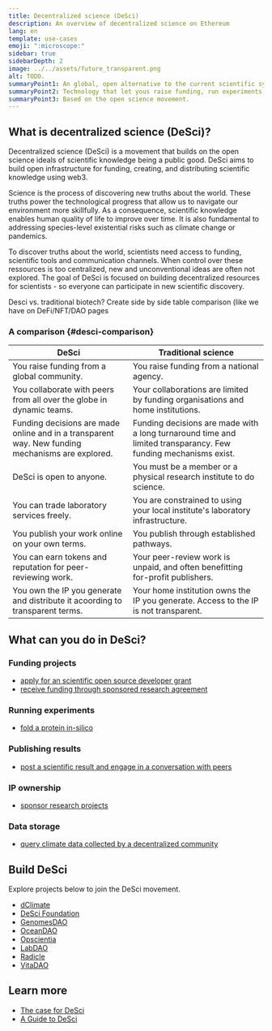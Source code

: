 ```yaml
---
title: Decentralized science (DeSci)
description: An overview of decentralized science on Ethereum
lang: en
template: use-cases
emoji: ":microscope:"
sidebar: true
sidebarDepth: 2
image: ../../assets/future_transparent.png
alt: TODO.
summaryPoint1: An global, open alternative to the current scientific system.
summaryPoint2: Technology that let yous raise funding, run experiments, share data, distribute insights, and more.
summaryPoint3: Based on the open science movement.
---
```


## What is decentralized science (DeSci)?

Decentralized science (DeSci) is a movement that builds on the open science ideals of scientific knowledge being a public good. DeSci aims to build open infrastructure for funding, creating, and distributing scientific knowledge using web3.

Science is the process of discovering new truths about the world. These truths power the technological progress that allow us to navigate our environment more skillfully. As a consequence,  scientific knowledge enables human quality of life to improve over time. It is also fundamental to addressing species-level existential risks such as climate change or pandemics. 

To discover truths about the world, scientists need access to funding, scientific tools and communication channels. When control over these ressources is too centralized, new and unconventional ideas are often not explored. The goal of DeSci is focused on building decentralized resources for scientists - so everyone can participate in new scientific discovery.


Desci vs. traditional biotech?
Create side by side table comparison (like we have on DeFi/NFT/DAO pages

### A comparison {#desci-comparison}

| DeSci                                                                                               | Traditional science                                                                                                            |
| -------------------------------------------------------------------------------------------------- | ------------------------------------------------------------------------------------------------------------------------------ |
| You raise funding from a global community.                                                                               | You raise funding from a national agency.  |
You collaborate with peers from all over the globe in dynamic teams.                                                              | Your collaborations are limited by funding organisations and home institutions.                                                     |                                         |
| Funding decisions are made online and in a transparent way. New funding mechanisms are explored.                                                     | Funding decisions are made with a long turnaround time and limited transparancy. Few funding mechanisms exist.
| DeSci is open to anyone.                                                                            | You must be a member or a physical research institute to do science.                                                                                      |
| You can trade laboratory services freely.                                                                       | You are constrained to using your local institute's laboratory infrastructure. | 
You publish your work online on your own terms. | You publish through established pathways.
| You can earn tokens and reputation for peer-reviewing work. | Your peer-review work is unpaid, and often benefitting for-profit publishers.
You own the IP you generate and distribute it acoording to transparent terms. | Your home institution owns the IP you generate. Access to the IP is not transparent.


## What can you do in DeSci?

### Funding projects
* [apply for an scientific open source developer grant](https://gitcoin.co/grants/4048/just-dna-seq)
* [receive funding through sponsored research agreement](https://www.vitadao.com/projects/scheibye-knudsen-lab)

### Running experiments
* [fold a protein in-silico](https://alphafodl.vercel.app/)

### Publishing results
* [post a scientific result and engage in a conversation with peers](https://www.researchhub.com/paper/1267884/neural-dynamics-in-primate-cortex-during-exposure-to-subanesthetic-concentrations-of-nitrous-oxide)

### IP ownership
* [sponsor research projects](https://discover.molecule.to/)

### Data storage
* [query climate data collected by a decentralized community](https://api.dclimate.net/)

## Build DeSci
Explore projects below to join the DeSci movement.

* [dClimate](https://www.dclimate.net/)
* [DeSci Foundation](https://descifoundation.org/)
* [GenomesDAO](https://genomes.io/)
* [OceanDAO](https://oceanprotocol.com/dao)
* [Opscientia](https://opsci.io/research/)
* [LabDAO](https://www.labdao.xyz/)
* [Radicle](https://radicle.xyz/)
* [VitaDAO](https://www.vitadao.com/)


## Learn more
* [The case for DeSci](https://mirror.xyz/jmcook.eth/2_JcKp0By0hhI7FCT9-dvLdhdmL-7y871BwOYUKqzSs)
* [A Guide to DeSci](https://future.a16z.com/what-is-decentralized-science-aka-desci/)
